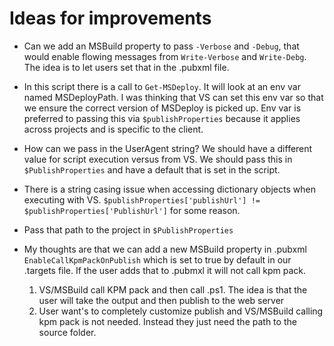 
# Ideas for improvements

 - Can we add an MSBuild property to pass ```-Verbose``` and ```-Debug```, that would enable 
   flowing messages from ```Write-Verbose``` and ```Write-Debg```. The idea is to let users set that in the .pubxml file.

 - In this script there is a call to ```Get-MSDeploy```. It will look at an env var
named MSDeployPath. I was thinking that VS can set this env var so that we
ensure the correct version of MSDeploy is picked up. Env var is preferred to passing this via ```$publishProperties``` because it applies across projects and is specific to the client.

 - How can we pass in the UserAgent string? We should have a different value
for script execution versus from VS. We should pass this in ```$PublishProperties``` and have a default that is set in the script.

 - There is a string casing issue when accessing dictionary objects when executing with VS. ```$publishProperties['publishUrl'] != $publishProperties['PublishUrl']``` for some reason.

 - Pass that path to the project in ```$PublishProperties```

- My thoughts are that we can add a new MSBuild property in .pubxml ```EnableCallKpmPackOnPublish```
 which is set to true by default in our .targets file. If the user adds that to .pubmxl
it will not call kpm pack.

  1. VS/MSBuild call KPM pack and then call .ps1. The idea is that the user will take
   the output and then publish to the web server
  2. User want's to completely customize publish and VS/MSBuild calling kpm pack is
   not needed. Instead they just need the path to the source folder.
